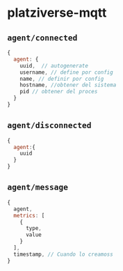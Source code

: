 # platziverse-mqtt

## `agent/connected`

```js
{
  agent: {
    uuid,  // autogenerate
    username, // define por config
    name, // definir por config
    hostname, //obtener del sistema
    pid // obtener del proces
  }
}
```


## `agent/disconnected`


```js
{
  agent:{
    uuid
  }
}
```


## `agent/message`


```js
{
  agent,
  metrics: [
    {
      type,
      value
    }
  ],
  timestamp, // Cuando lo creamoss
}
```